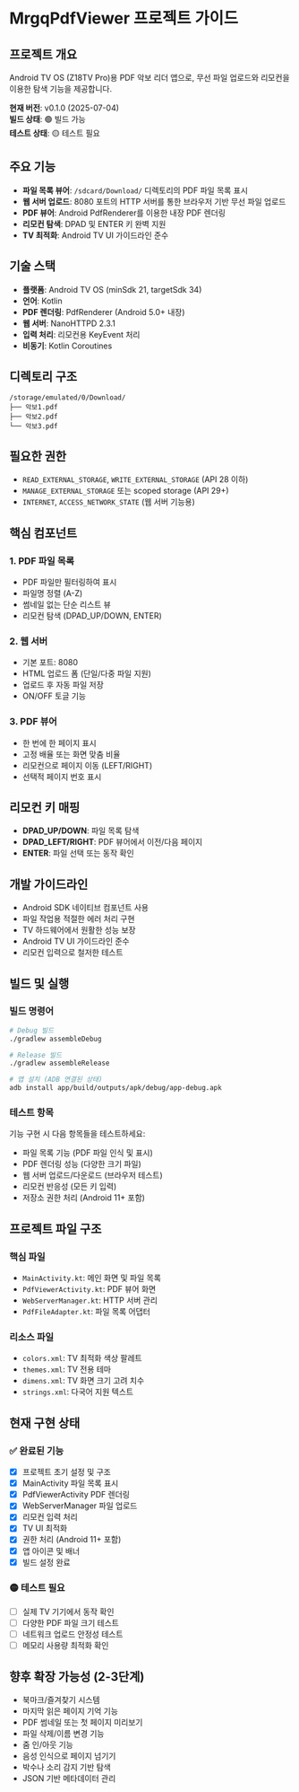 # MrgqPdfViewer 프로젝트 가이드

## 프로젝트 개요
Android TV OS (Z18TV Pro)용 PDF 악보 리더 앱으로, 무선 파일 업로드와 리모컨을 이용한 탐색 기능을 제공합니다.

**현재 버전**: v0.1.0 (2025-07-04)  
**빌드 상태**: 🟢 빌드 가능  
**테스트 상태**: 🟡 테스트 필요

## 주요 기능
- **파일 목록 뷰어**: `/sdcard/Download/` 디렉토리의 PDF 파일 목록 표시
- **웹 서버 업로드**: 8080 포트의 HTTP 서버를 통한 브라우저 기반 무선 파일 업로드  
- **PDF 뷰어**: Android PdfRenderer를 이용한 내장 PDF 렌더링
- **리모컨 탐색**: DPAD 및 ENTER 키 완벽 지원
- **TV 최적화**: Android TV UI 가이드라인 준수

## 기술 스택
- **플랫폼**: Android TV OS (minSdk 21, targetSdk 34)
- **언어**: Kotlin
- **PDF 렌더링**: PdfRenderer (Android 5.0+ 내장)
- **웹 서버**: NanoHTTPD 2.3.1
- **입력 처리**: 리모컨용 KeyEvent 처리
- **비동기**: Kotlin Coroutines

## 디렉토리 구조
```
/storage/emulated/0/Download/
├── 악보1.pdf
├── 악보2.pdf
└── 악보3.pdf
```

## 필요한 권한
- `READ_EXTERNAL_STORAGE`, `WRITE_EXTERNAL_STORAGE` (API 28 이하)
- `MANAGE_EXTERNAL_STORAGE` 또는 scoped storage (API 29+)
- `INTERNET`, `ACCESS_NETWORK_STATE` (웹 서버 기능용)

## 핵심 컴포넌트

### 1. PDF 파일 목록
- PDF 파일만 필터링하여 표시
- 파일명 정렬 (A-Z)
- 썸네일 없는 단순 리스트 뷰
- 리모컨 탐색 (DPAD_UP/DOWN, ENTER)

### 2. 웹 서버
- 기본 포트: 8080
- HTML 업로드 폼 (단일/다중 파일 지원)
- 업로드 후 자동 파일 저장
- ON/OFF 토글 기능

### 3. PDF 뷰어
- 한 번에 한 페이지 표시
- 고정 배율 또는 화면 맞춤 비율
- 리모컨으로 페이지 이동 (LEFT/RIGHT)
- 선택적 페이지 번호 표시

## 리모컨 키 매핑
- **DPAD_UP/DOWN**: 파일 목록 탐색
- **DPAD_LEFT/RIGHT**: PDF 뷰어에서 이전/다음 페이지
- **ENTER**: 파일 선택 또는 동작 확인

## 개발 가이드라인
- Android SDK 네이티브 컴포넌트 사용
- 파일 작업용 적절한 에러 처리 구현
- TV 하드웨어에서 원활한 성능 보장
- Android TV UI 가이드라인 준수
- 리모컨 입력으로 철저한 테스트

## 빌드 및 실행

### 빌드 명령어
```bash
# Debug 빌드
./gradlew assembleDebug

# Release 빌드  
./gradlew assembleRelease

# 앱 설치 (ADB 연결된 상태)
adb install app/build/outputs/apk/debug/app-debug.apk
```

### 테스트 항목
기능 구현 시 다음 항목들을 테스트하세요:
- 파일 목록 기능 (PDF 파일 인식 및 표시)
- PDF 렌더링 성능 (다양한 크기 파일)
- 웹 서버 업로드/다운로드 (브라우저 테스트)
- 리모컨 반응성 (모든 키 입력)
- 저장소 권한 처리 (Android 11+ 포함)

## 프로젝트 파일 구조

### 핵심 파일
- `MainActivity.kt`: 메인 화면 및 파일 목록
- `PdfViewerActivity.kt`: PDF 뷰어 화면
- `WebServerManager.kt`: HTTP 서버 관리
- `PdfFileAdapter.kt`: 파일 목록 어댑터

### 리소스 파일
- `colors.xml`: TV 최적화 색상 팔레트
- `themes.xml`: TV 전용 테마
- `dimens.xml`: TV 화면 크기 고려 치수
- `strings.xml`: 다국어 지원 텍스트

## 현재 구현 상태

### ✅ 완료된 기능
- [x] 프로젝트 초기 설정 및 구조
- [x] MainActivity 파일 목록 표시
- [x] PdfViewerActivity PDF 렌더링
- [x] WebServerManager 파일 업로드
- [x] 리모컨 입력 처리
- [x] TV UI 최적화
- [x] 권한 처리 (Android 11+ 포함)
- [x] 앱 아이콘 및 배너
- [x] 빌드 설정 완료

### 🟡 테스트 필요
- [ ] 실제 TV 기기에서 동작 확인
- [ ] 다양한 PDF 파일 크기 테스트
- [ ] 네트워크 업로드 안정성 테스트
- [ ] 메모리 사용량 최적화 확인

## 향후 확장 가능성 (2-3단계)
- 북마크/즐겨찾기 시스템
- 마지막 읽은 페이지 기억 기능
- PDF 썸네일 또는 첫 페이지 미리보기
- 파일 삭제/이름 변경 기능
- 줌 인/아웃 기능
- 음성 인식으로 페이지 넘기기
- 박수나 소리 감지 기반 탐색
- JSON 기반 메타데이터 관리